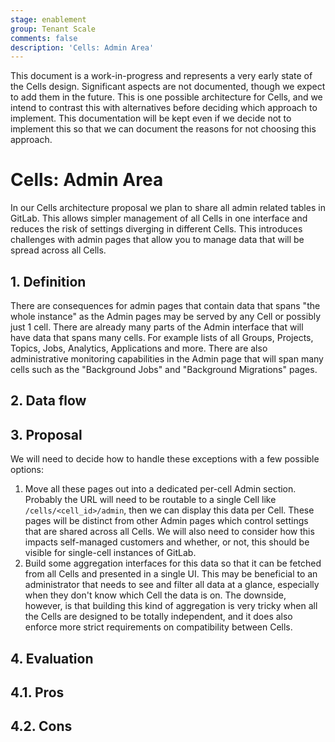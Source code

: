 ```yaml
---
stage: enablement
group: Tenant Scale
comments: false
description: 'Cells: Admin Area'
---
```


This document is a work-in-progress and represents a very early state of the
Cells design. Significant aspects are not documented, though we expect to add
them in the future. This is one possible architecture for Cells, and we intend to
contrast this with alternatives before deciding which approach to implement.
This documentation will be kept even if we decide not to implement this so that
we can document the reasons for not choosing this approach.

# Cells: Admin Area

In our Cells architecture proposal we plan to share all admin related tables in
GitLab. This allows simpler management of all Cells in one interface and reduces
the risk of settings diverging in different Cells. This introduces challenges
with admin pages that allow you to manage data that will be spread across all
Cells.

## 1. Definition

There are consequences for admin pages that contain data that spans "the whole
instance" as the Admin pages may be served by any Cell or possibly just 1 cell.
There are already many parts of the Admin interface that will have data that
spans many cells. For example lists of all Groups, Projects, Topics, Jobs,
Analytics, Applications and more. There are also administrative monitoring
capabilities in the Admin page that will span many cells such as the "Background
Jobs" and "Background Migrations" pages.

## 2. Data flow

## 3. Proposal

We will need to decide how to handle these exceptions with a few possible
options:

1. Move all these pages out into a dedicated per-cell Admin section. Probably
   the URL will need to be routable to a single Cell like `/cells/<cell_id>/admin`,
   then we can display this data per Cell. These pages will be distinct from
   other Admin pages which control settings that are shared across all Cells. We
   will also need to consider how this impacts self-managed customers and
   whether, or not, this should be visible for single-cell instances of GitLab.
1. Build some aggregation interfaces for this data so that it can be fetched
   from all Cells and presented in a single UI. This may be beneficial to an
   administrator that needs to see and filter all data at a glance, especially
   when they don't know which Cell the data is on. The downside, however, is
   that building this kind of aggregation is very tricky when all the Cells are
   designed to be totally independent, and it does also enforce more strict
   requirements on compatibility between Cells.

## 4. Evaluation

## 4.1. Pros

## 4.2. Cons
